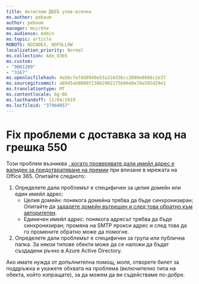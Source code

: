 ```yaml
---
title: Антиспам ДБЕБ улов-всички
ms.author: pebaum
author: pebaum
manager: mnirkhe
ms.audience: Admin
ms.topic: article
ROBOTS: NOINDEX, NOFOLLOW
localization_priority: Normal
ms.collection: Adm_O365
ms.custom:
- "9001209"
- "3167"
ms.openlocfilehash: 4a56cfe74d8940e53a316d3bcc3809e8666c2e37
ms.sourcegitcommit: a8945ab0008f138b2992175b0640e78a505d29e1
ms.translationtype: MT
ms.contentlocale: bg-BG
ms.lasthandoff: 11/04/2019
ms.locfileid: "37964057"
---
```

# <a name="fix-delivery-issues-for-error-code-550-541-relay-access-denied"></a>Fix проблеми с доставка за код на грешка 550

Този проблем възниква [, когато проверявате дали имейл адрес е валиден за предотвратяване на премии](https://docs.microsoft.com/exchange/mail-flow-best-practices/use-directory-based-edge-blocking) при влизане в мрежата на Office 365. Опитайте следното:

1. Определете дали проблемът е специфичен за целия домейн или един имейл адрес:
    - Целия домейн: понякога домейна трябва да бъде синхронизиран; Опитайте да [зададете домейн вътрешен и след това обратно към авторитетен](https://docs.microsoft.com/exchange/mail-flow-best-practices/manage-accepted-domains/manage-accepted-domains).
     - Единичен имейл адрес: понякога адресът трябва да бъде синхронизиран; промяна на SMTP прокси адрес и след това да го промените обратно може да помогне.
2. Определете дали проблемът е специфичен за група или публична папка. За някои типове обекти може да се наложи да бъдат създадени ръчно в Azure Active Directory.

Ако имате нужда от допълнителна помощ, моля, отворете билет за поддръжка и укажете обхвата на проблема (включително типа на обекта, който изпращате), за да можем да ви съдействаме по-добре.